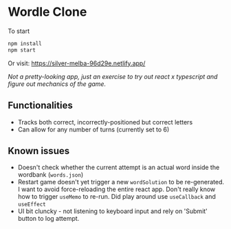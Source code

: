 # Wordle Clone

To start

```bash
npm install
npm start
```

Or visit: <https://silver-melba-96d29e.netlify.app/>

*Not a pretty-looking app, just an exercise to try out react x typescript and figure out mechanics of the game.*

## Functionalities

* Tracks both correct, incorrectly-positioned but correct letters
* Can allow for any number of turns (currently set to 6)

## Known issues

* Doesn't check whether the current attempt is an actual word inside the wordbank (`words.json`)
* Restart game doesn't yet trigger a new `wordSolution` to be re-generated. I want to avoid force-reloading the entire react app. Don't really know how to trigger `useMemo` to re-run. Did play around use `useCallback` and `useEffect`
* UI bit cluncky - not listening to keyboard input and rely on 'Submit' button to log attempt.

